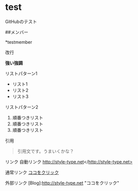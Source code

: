 # test
GitHubのテスト

##メンバー

*testmember

  改行
  
**強い強調**

リストパターン1
* リスト1
* リスト2
* リスト3

リストパターン2
1. 順番つきリスト
2. 順番つきリスト
3. 順番つきリスト

引用
> 引用文です。うまいくかな？

リンク
自動リンク
<http://style-type.net></http://style-type.net>

通常リンク
[ココをクリック](http://style-type.net)

外部リンク
[Blog]:http://style-type.net "ココをクリック"